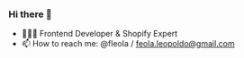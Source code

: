### Hi there 👋

- 👨🏻‍💻 Frontend Developer & Shopify Expert
- 📫 How to reach me: @fleola / feola.leopoldo@gmail.com
